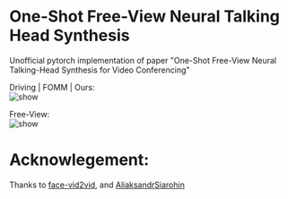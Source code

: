 # One-Shot Free-View Neural Talking Head Synthesis
Unofficial pytorch implementation of paper "One-Shot Free-View Neural Talking-Head Synthesis for Video Conferencing"  


Driving | FOMM | Ours:    
![show](https://github.com/zhanglonghao1992/ReadmeImages/blob/master/images/081.gif) 

Free-View:  
![show](https://github.com/zhanglonghao1992/ReadmeImages/blob/master/images/concat.gif) 

# Acknowlegement:  
Thanks to [face-vid2vid](https://github.com/NVlabs/face-vid2vid), and [AliaksandrSiarohin](https://github.com/AliaksandrSiarohin/first-order-model)

